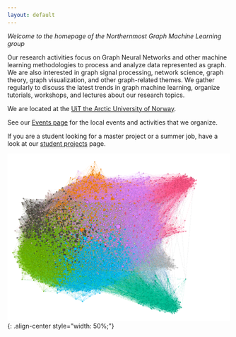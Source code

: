 ```yaml
---
layout: default
---
```


_Welcome to the homepage of the Northernmost Graph Machine Learning group_

Our research activities focus on Graph Neural Networks and other machine learning methodologies to process and analyze data represented as graph. We are also interested in graph signal processing, network science, graph theory, graph visualization, and other graph-related themes.
We gather regularly to discuss the latest trends in graph machine learning, organize tutorials, workshops, and lectures about our research topics. 

We are located at the [UiT the Arctic University of Norway](https://en.uit.no/).

See our [Events page](events.md) for the local events and activities that we organize.

If you are a student looking for a master project or a summer job, have a look at our [student projects](studentprojects.md) page.

![Graph of a part of a social network, from Gephi](figs\blogcatalog.png "a small social network"){: .align-center style="width: 50%;"}

